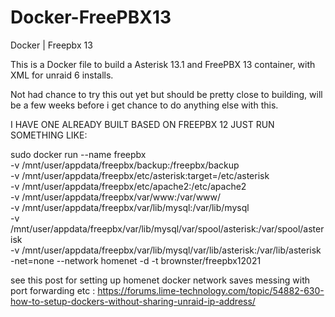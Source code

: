 # Docker-FreePBX13
Docker | Freepbx 13

This is a Docker file to build a Asterisk 13.1 and FreePBX 13 container, with XML for unraid 6 installs.

Not had chance to try this out yet but should be pretty close to building, will be a few weeks before i get chance to do anything else with this.

I HAVE ONE ALREADY BUILT BASED ON FREEPBX 12 JUST RUN SOMETHING LIKE:

sudo docker run --name freepbx \
-v /mnt/user/appdata/freepbx/backup:/freepbx/backup \
-v /mnt/user/appdata/freepbx/etc/asterisk:target=/etc/asterisk \
-v /mnt/user/appdata/freepbx/etc/apache2:/etc/apache2 \
-v /mnt/user/appdata/freepbx/var/www:/var/www/ \
-v /mnt/user/appdata/freepbx/var/lib/mysql:/var/lib/mysql \
-v /mnt/user/appdata/freepbx/var/lib/mysql/var/spool/asterisk:/var/spool/asterisk \
-v /mnt/user/appdata/freepbx/var/lib/mysql/var/lib/asterisk:/var/lib/asterisk \
-net=none --network homenet -d -t brownster/freepbx12021

see this post for setting up homenet docker network saves messing with port forwarding etc :
https://forums.lime-technology.com/topic/54882-630-how-to-setup-dockers-without-sharing-unraid-ip-address/
